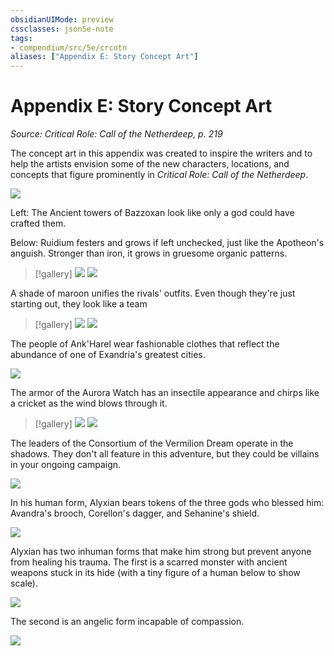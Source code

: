 ```yaml
---
obsidianUIMode: preview
cssclasses: json5e-note
tags:
- compendium/src/5e/crcotn
aliases: ["Appendix E: Story Concept Art"]
---
```

# Appendix E: Story Concept Art
*Source: Critical Role: Call of the Netherdeep, p. 219* 

The concept art in this appendix was created to inspire the writers and to help the artists envision some of the new characters, locations, and concepts that figure prominently in *Critical Role: Call of the Netherdeep*.

![](https://raw.githubusercontent.com/5etools-mirror-3/5etools-img/main/adventure/CRCotN/116-12-001.towers-of-bazzoxan.webp#center)

Left: The Ancient towers of Bazzoxan look like only a god could have crafted them.

Below: Ruidium festers and grows if left unchecked, just like the Apotheon's anguish. Stronger than iron, it grows in gruesome organic patterns.

> [!gallery]
> ![](https://raw.githubusercontent.com/5etools-mirror-3/5etools-img/main/adventure/CRCotN/117-12-002-ruidium-tentacles-person.webp#gallery)
> ![](https://raw.githubusercontent.com/5etools-mirror-3/5etools-img/main/adventure/CRCotN/118-12-003.trench-tunnel-floor-crack.webp#gallery)

A shade of maroon unifies the rivals' outfits. Even though they're just starting out, they look like a team

> [!gallery]
> ![](https://raw.githubusercontent.com/5etools-mirror-3/5etools-img/main/adventure/CRCotN/119-12-004.rivals-concept.webp#gallery)
> ![](https://raw.githubusercontent.com/5etools-mirror-3/5etools-img/main/adventure/CRCotN/120-12-005.ankharel-fashion.webp#gallery)

The people of Ank'Harel wear fashionable clothes that reflect the abundance of one of Exandria's greatest cities.

![](https://raw.githubusercontent.com/5etools-mirror-3/5etools-img/main/adventure/CRCotN/121-12-006.cobalt-soul-fashion.webp#center)

The armor of the Aurora Watch has an insectile appearance and chirps like a cricket as the wind blows through it.

> [!gallery]
> ![](https://raw.githubusercontent.com/5etools-mirror-3/5etools-img/main/adventure/CRCotN/122-12-007.armor-of-the-aurora-watch.webp#gallery)
> ![](https://raw.githubusercontent.com/5etools-mirror-3/5etools-img/main/adventure/CRCotN/123-12-008.consortium-of-vermillion-dream-leaders.webp#gallery)

The leaders of the Consortium of the Vermilion Dream operate in the shadows. They don't all feature in this adventure, but they could be villains in your ongoing campaign.

![](https://raw.githubusercontent.com/5etools-mirror-3/5etools-img/main/adventure/CRCotN/124-12-009.alyxian-human-form.webp#center)

In his human form, Alyxian bears tokens of the three gods who blessed him: Avandra's brooch, Corellon's dagger, and Sehanine's shield.

![](https://raw.githubusercontent.com/5etools-mirror-3/5etools-img/main/adventure/CRCotN/125-12-011.avandra-correllon-sehanine-tokens.webp#center)

Alyxian has two inhuman forms that make him strong but prevent anyone from healing his trauma. The first is a scarred monster with ancient weapons stuck in its hide (with a tiny figure of a human below to show scale).

![](https://raw.githubusercontent.com/5etools-mirror-3/5etools-img/main/adventure/CRCotN/126-12-012.alyxian-inhuman-form.webp#center)

The second is an angelic form incapable of compassion.

![](https://raw.githubusercontent.com/5etools-mirror-3/5etools-img/main/adventure/CRCotN/127-12-010.alyxian-god-form.webp#center)